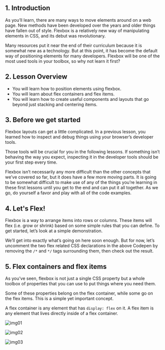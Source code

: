 ## 1. Introduction

As you’ll learn, there are many ways to move elements around on a web page. New methods have been developed over the years and older things have fallen out of style. Flexbox is a relatively new way of manipulating elements in CSS, and its debut was revolutionary.

Many resources put it near the end of their curriculum because it is somewhat new as a technology. But at this point, it has become the default way of positioning elements for many developers. Flexbox will be one of the most used tools in your toolbox, so why not learn it first?

## 2. Lesson Overview

<div>
  <ul>
    <li> 
      You will learn how to position elements using flexbox. 
    </li>
    <li>
      You will learn about flex containers and flex items.
    </li>
    <li>
      You will learn how to create useful components and layouts that go beyond just stacking and centering items.
    </li>
  </ul>
</div>

## 3. Before we get started

Flexbox layouts can get a little complicated. In a previous lesson, you learned how to inspect and debug things using your browser’s developer tools.

Those tools will be crucial for you in the following lessons. If something isn’t behaving the way you expect, inspecting it in the developer tools should be your first step every time.

Flexbox isn’t necessarily any more difficult than the other concepts that we’ve covered so far, but it does have a few more moving parts. It is going to be somewhat difficult to make use of any of the things you’re learning in these first lessons until you get to the end and can put it all together. As we go, do yourself a favor and play with all of the code examples.

## 4. Let's Flex! 

Flexbox is a way to arrange items into rows or columns. These items will flex (i.e. grow or shrink) based on some simple rules that you can define. To get started, let’s look at a simple demonstration.

We’ll get into exactly what’s going on here soon enough. But for now, let’s uncomment the two flex related CSS declarations in the above Codepen by removing the `/*` and `*/` tags surrounding them, then check out the result.

## 5. Flex containers and flex items

As you’ve seen, flexbox is not just a single CSS property but a whole toolbox of properties that you can use to put things where you need them. 

Some of these properties belong on the flex container, while some go on the flex items. This is a simple yet important concept.

A flex container is any element that has `display: flex` on it. A flex item is any element that lives directly inside of a flex container.

![img01](https://cdn.statically.io/gh/TheOdinProject/curriculum/495704c6eb6bf33bc927534f231533a82b27b2ac/html_css/v2/foundations/flexbox/imgs/03.png)

![img02](https://cdn.statically.io/gh/TheOdinProject/curriculum/495704c6eb6bf33bc927534f231533a82b27b2ac/html_css/v2/foundations/flexbox/imgs/04.png)

![img03](https://cdn.statically.io/gh/TheOdinProject/curriculum/495704c6eb6bf33bc927534f231533a82b27b2ac/html_css/v2/foundations/flexbox/imgs/05.png)
